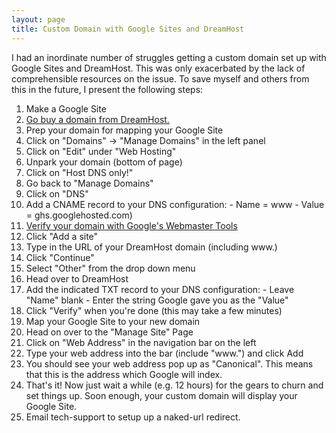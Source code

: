 ```yaml
---
layout: page
title: Custom Domain with Google Sites and DreamHost
---
```


I had an inordinate number of struggles getting a custom domain set up with Google Sites and DreamHost. This was only exacerbated by the lack of comprehensible resources on the issue. To save myself and others from this in the future, I present the following steps: 

1. Make a Google Site 
2. [Go buy a domain from DreamHost.](http://www.dreamhost.com/domains/)
3. Prep your domain for mapping your Google Site 
  1. Click on "Domains" -\> "Manage Domains" in the left panel 
  2. Click on "Edit" under "Web Hosting"  
  3. Unpark your domain (bottom of page) 
  4. Click on "Host DNS only!" 
  5. Go back to "Manage Domains" 
  6. Click on "DNS" 
  7. Add a CNAME record to your DNS configuration: 
    - Name = www
    - Value = ghs.googlehosted.com)
4. [Verify your domain with Google's Webmaster Tools](https://www.google.com/webmasters/tools)
  1. Click "Add a site" 
  2. Type in the URL of your DreamHost domain (including www.) 
  3. Click "Continue" 
  4. Select "Other" from the drop down menu 
  5. Head over to DreamHost 
  6. Add the indicated TXT record to your DNS configuration: 
    - Leave "Name" blank 
    - Enter the string Google gave you as the "Value" 
  7. Click "Verify" when you're done (this may take a few minutes) 
5. Map your Google Site to your new domain 
  1. Head on over to the "Manage Site" Page 
  2. Click on "Web Address" in the navigation bar on the left 
  3. Type your web address into the bar (include "www.") and click Add 
  4. You should see your web address pop up as "Canonical". This means that this is the address which Google will index. 
6. That's it! Now just wait a while (e.g. 12 hours) for the gears to churn and set things up. Soon enough, your custom domain will display your Google Site.  
7. Email tech-support to setup up a naked-url redirect. 
